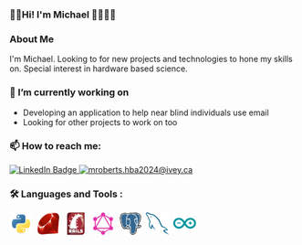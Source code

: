 ### 🙋‍♂️Hi! I'm Michael 🙉🧑🏼‍💻

### About Me
I'm Michael. Looking to for new projects and technologies to hone my skills on. Special interest in hardware based science.

### 🔭 I’m currently working on
<ul>
  <li> Developing an application to help near blind individuals use email</li>
  <li> Looking for other projects to work on too</li>
</ul>


### 📫 How to reach me:
<div id="badges">
  <a href="https://www.linkedin.com/in/michael-roberts1/">
    <img src="https://img.shields.io/badge/LinkedIn-blue?style=for-the-badge&logo=linkedin&logoColor=white" alt="LinkedIn Badge"/>
  </a>
  <a href="mailto:mroberts.hba2024@ivey.ca">
    <img src="https://img.shields.io/badge/Email-D14836?style=for-the-badge&logo=gmail&logoColor=white" title="mroberts.hba2024@ivey.ca"/>
  </a>
</div>




### :hammer_and_wrench: Languages and Tools :
<div>
  <img src="https://github.com/devicons/devicon/blob/master/icons/python/python-original.svg" title="Python"  alt="Python" width="40" height="40"/>&nbsp;
  <img src="https://github.com/devicons/devicon/blob/master/icons/ruby/ruby-original.svg" title="Ruby"  alt="Ruby" width="40" height="40"/>&nbsp;
  <img src="https://github.com/devicons/devicon/blob/master/icons/rails/rails-original-wordmark.svg" title="Rails"  alt="Rails" width="40" height="40"/>&nbsp;
  <img src="https://github.com/devicons/devicon/blob/master/icons/graphql/graphql-plain.svg" title="GraphQL"  alt="GraphQL" width="40" height="40"/>&nbsp;
  <img src="https://github.com/devicons/devicon/blob/master/icons/postgresql/postgresql-original.svg" title="PostgreSQL"  alt="PostgresQL" width="40" height="40"/>&nbsp;
  <img src="https://github.com/devicons/devicon/blob/master/icons/mysql/mysql-original.svg" title="MySQL"  alt="MySQL" width="40" height="40"/>&nbsp;
  <img src="https://github.com/devicons/devicon/blob/master/icons/arduino/arduino-original.svg" title="Arduino"  alt="Arduino" width="40" height="40"/>&nbsp;
</div>
